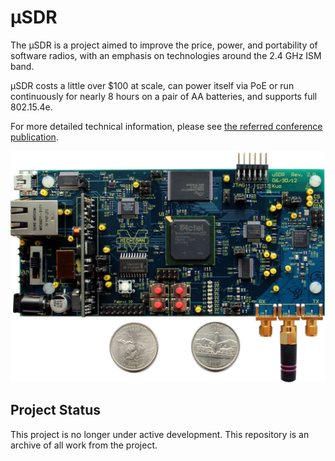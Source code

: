 µSDR
====

The µSDR is a project aimed to improve the price, power, and portability of
software radios, with an emphasis on technologies around the 2.4 GHz ISM band.

µSDR costs a little over $100 at scale, can power itself via PoE or run
continuously for nearly 8 hours on a pair of AA batteries, and supports full
802.15.4e.

For more detailed technical information, please see
[the referred conference publication](https://lab11.eecs.umich.edu/content/pubs/kuo12sdr.pdf).

![Photo of µSDR](photos/usdr.jpg)

Project Status
--------------

This project is no longer under active development.
This repository is an archive of all work from the project.
